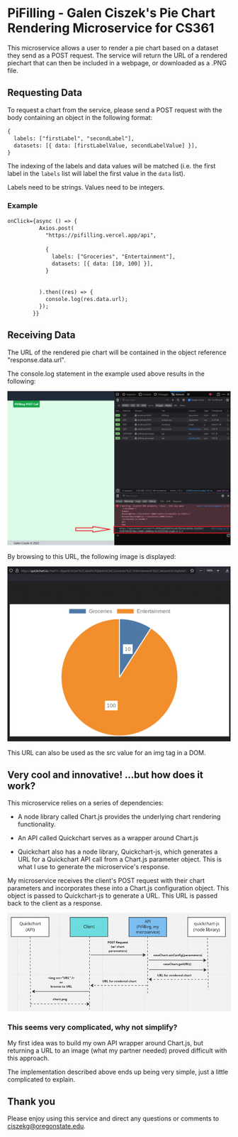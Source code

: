 # PiFilling - Galen Ciszek's Pie Chart Rendering Microservice for CS361

This microservice allows a user to render a pie chart based on a dataset they 
send as a POST request.  The service will return the URL of a rendered piechart
that can then be included in a webpage, or downloaded as a .PNG file.

## Requesting Data

To request a chart from the service, please send a POST request with the body 
containing an object in the following format:

```
{
  labels: ["firstLabel", "secondLabel"],
  datasets: [{ data: [firstLabelValue, secondLabelValue] }],
}
```

The indexing of the labels and data values will be matched (i.e. the first 
label in the `labels` list will label the first value in the `data` list).

Labels need to be strings.
Values need to be integers.

### Example

```
onClick={async () => {
          Axios.post(
            "https://pifilling.vercel.app/api",

            {
              labels: ["Groceries", "Entertainment"],
              datasets: [{ data: [10, 100] }],
            }


          ).then((res) => {
            console.log(res.data.url);
          });
        }}
```

## Receiving Data

The URL of the rendered pie chart will be contained in the object reference
"response.data.url".  

The console.log statement in the example used above results in the following:

![Returned URL](/README_images/returned_URL.png)

By browsing to this URL, the following image is displayed:

![Example pie chart](/README_images/returned_chart.png)

This URL can also be used as the src value for an img tag in a DOM.

## Very cool and innovative! ...but how does it work?

This microservice relies on a series of dependencies:

- A node library called Chart.js provides the underlying chart rendering 
functionality.

- An API called Quickchart serves as a wrapper around Chart.js

- Quickchart also has a node library, Quickchart-js, which generates a URL for 
a Quickchart API call from a Chart.js parameter object.  This is what I use to 
generate the microservice's response.    

My microservice receives the client's POST request with their chart parameters 
and incorporates these into a Chart.js configuration object.  This object is 
passed to Quickchart-js to generate a URL.  This URL is passed back to the 
client as a response.

![UML outline of the microservice functionality](/README_images/UML.png)

### This seems very complicated, why not simplify?

My first idea was to build my own API wrapper around Chart.js, but returning 
a URL to an image (what my partner needed) proved difficult with this approach.

The implementation described above ends up being very simple, just a little 
complicated to explain.
 
## Thank you 
Please enjoy using this service and direct any questions or comments to ciszekg@oregonstate.edu.
